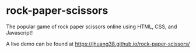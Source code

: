 # rock-paper-scissors
The popular game of rock paper scissors online using HTML, CSS, and Javascript!

A live demo can be found at https://jhuang38.github.io/rock-paper-scissors/

